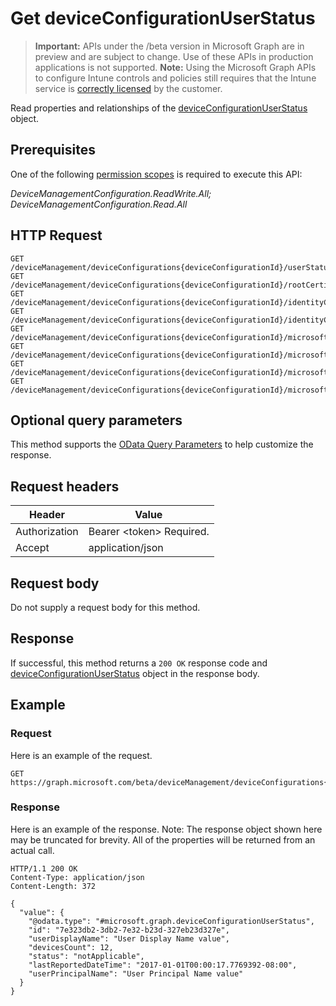 ﻿# Get deviceConfigurationUserStatus

> **Important:** APIs under the /beta version in Microsoft Graph are in preview and are subject to change. Use of these APIs in production applications is not supported.
> **Note:** Using the Microsoft Graph APIs to configure Intune controls and policies still requires that the Intune service is [correctly licensed](https://go.microsoft.com/fwlink/?linkid=839381) by the customer.

Read properties and relationships of the [deviceConfigurationUserStatus](../resources/intune_deviceconfig_deviceconfigurationuserstatus.md) object.
## Prerequisites
One of the following [permission scopes](https://developer.microsoft.com/en-us/graph/docs/authorization/permission_scopes) is required to execute this API:

*DeviceManagementConfiguration.ReadWrite.All; DeviceManagementConfiguration.Read.All*
## HTTP Request
<!-- {
  "blockType": "ignored"
}
-->
```http
GET /deviceManagement/deviceConfigurations{deviceConfigurationId}/userStatuses{deviceConfigurationUserStatusId}
GET /deviceManagement/deviceConfigurations{deviceConfigurationId}/rootCertificate/userStatuses{deviceConfigurationUserStatusId}
GET /deviceManagement/deviceConfigurations{deviceConfigurationId}/identityCertificate/userStatuses{deviceConfigurationUserStatusId}
GET /deviceManagement/deviceConfigurations{deviceConfigurationId}/identityCertificate/rootCertificate/userStatuses{deviceConfigurationUserStatusId}
GET /deviceManagement/deviceConfigurations{deviceConfigurationId}/microsoft.graph.iosScepCertificateProfile/rootCertificate/userStatuses{deviceConfigurationUserStatusId}
GET /deviceManagement/deviceConfigurations{deviceConfigurationId}/microsoft.graph.macOSScepCertificateProfile/rootCertificate/userStatuses{deviceConfigurationUserStatusId}
GET /deviceManagement/deviceConfigurations{deviceConfigurationId}/microsoft.graph.windows81SCEPCertificateProfile/rootCertificate/userStatuses{deviceConfigurationUserStatusId}
GET /deviceManagement/deviceConfigurations{deviceConfigurationId}/microsoft.graph.windowsPhone81VpnConfiguration/identityCertificate/userStatuses{deviceConfigurationUserStatusId}
```

## Optional query parameters
This method supports the [OData Query Parameters](https://developer.microsoft.com/en-us/graph/docs/overview/query_parameters) to help customize the response.
## Request headers
|Header|Value|
|---|---|
|Authorization|Bearer &lt;token&gt; Required.|
|Accept|application/json|

## Request body
Do not supply a request body for this method.

## Response
If successful, this method returns a `200 OK` response code and [deviceConfigurationUserStatus](../resources/intune_deviceconfig_deviceconfigurationuserstatus.md) object in the response body.

## Example
### Request
Here is an example of the request.
```http
GET https://graph.microsoft.com/beta/deviceManagement/deviceConfigurations{deviceConfigurationId}/userStatuses{deviceConfigurationUserStatusId}
```

### Response
Here is an example of the response. Note: The response object shown here may be truncated for brevity. All of the properties will be returned from an actual call.
```http
HTTP/1.1 200 OK
Content-Type: application/json
Content-Length: 372

{
  "value": {
    "@odata.type": "#microsoft.graph.deviceConfigurationUserStatus",
    "id": "7e323db2-3db2-7e32-b23d-327eb23d327e",
    "userDisplayName": "User Display Name value",
    "devicesCount": 12,
    "status": "notApplicable",
    "lastReportedDateTime": "2017-01-01T00:00:17.7769392-08:00",
    "userPrincipalName": "User Principal Name value"
  }
}
```



